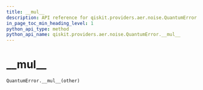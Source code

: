```yaml
---
title: __mul__
description: API reference for qiskit.providers.aer.noise.QuantumError.__mul__
in_page_toc_min_heading_level: 1
python_api_type: method
python_api_name: qiskit.providers.aer.noise.QuantumError.__mul__
---
```


# \_\_mul\_\_

<span id="qiskit.providers.aer.noise.QuantumError.__mul__" />

`QuantumError.__mul__(other)`

